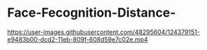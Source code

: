 # Face-Fecognition-Distance-


https://user-images.githubusercontent.com/48295604/124379151-e9483b00-dcd2-11eb-809f-608d59e7c02e.mp4

